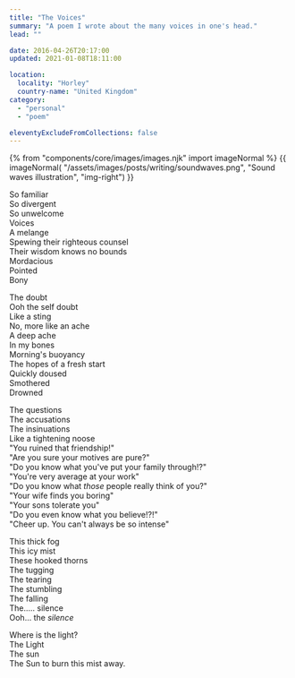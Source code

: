```yaml
---
title: "The Voices"
summary: "A poem I wrote about the many voices in one's head."
lead: ""

date: 2016-04-26T20:17:00
updated: 2021-01-08T18:11:00

location:
  locality: "Horley"
  country-name: "United Kingdom"
category:
  - "personal"
  - "poem"

eleventyExcludeFromCollections: false
---
```


{% from "components/core/images/images.njk" import imageNormal %}
{{ imageNormal(
  "/assets/images/posts/writing/soundwaves.png",
  "Sound waves illustration",
  "img-right")
}}

So familiar  
So divergent  
So unwelcome  
Voices  
A melange  
Spewing their righteous counsel  
Their wisdom knows no bounds  
Mordacious  
Pointed  
Bony

The doubt  
Ooh the self doubt  
Like a sting  
No, more like an ache  
A deep ache  
In my bones  
Morning's buoyancy  
The hopes of a fresh start  
Quickly doused  
Smothered  
Drowned

The questions  
The accusations  
The insinuations  
Like a tightening noose  
"You ruined that friendship!"  
"Are you sure your motives are pure?"  
"Do you know what you've put your family through!?"  
"You're very average at your work"  
"Do you know what *those* people really think of you?"  
"Your wife finds you boring"  
"Your sons tolerate you"  
"Do you even know what you believe!?!"  
"Cheer up. You can't always be so intense"

This thick fog  
This icy mist  
These hooked thorns  
The tugging  
The tearing  
The stumbling  
The falling  
The..... silence  
Ooh... the *silence*

Where is the light?  
The Light  
The sun  
The Sun to burn this mist away.
